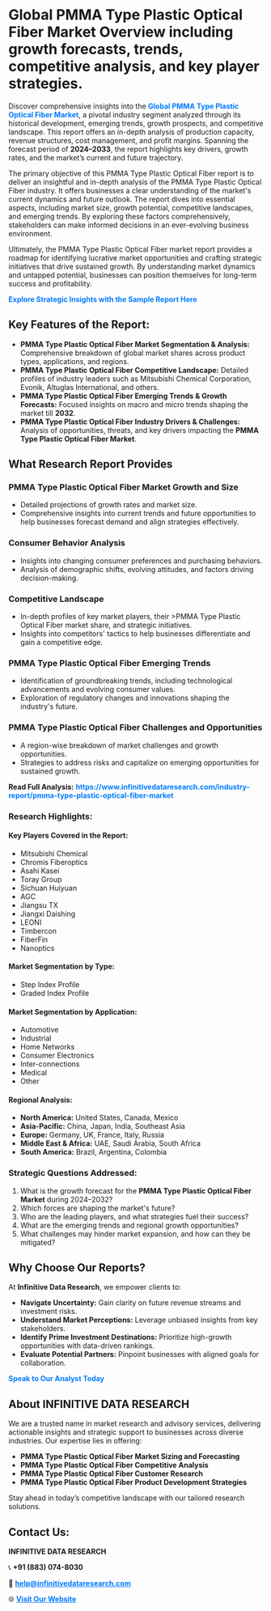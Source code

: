 <h1>Global PMMA Type Plastic Optical Fiber Market Overview including growth forecasts, trends, competitive analysis, and key player strategies.</h1>
<p>
Discover comprehensive insights into the 
<a href="https://www.infinitivedataresearch.com/industry-report/pmma-type-plastic-optical-fiber-market" rel="dofollow" style="color: #007BFF; text-decoration: none;"><strong>Global PMMA Type Plastic Optical Fiber Market</strong></a>, a pivotal industry segment analyzed through its historical development, emerging trends, growth prospects, and competitive landscape. This report offers an in-depth analysis of production capacity, revenue structures, cost management, and profit margins. Spanning the forecast period of <strong>2024–2033</strong>, the report highlights key drivers, growth rates, and the market’s current and future trajectory.
</p>
<p>
The primary objective of this PMMA Type Plastic Optical Fiber report is to deliver an insightful and in-depth analysis of the PMMA Type Plastic Optical Fiber industry. It offers businesses a clear understanding of the market's current dynamics and future outlook. The report dives into essential aspects, including market size, growth potential, competitive landscapes, and emerging trends. By exploring these factors comprehensively, stakeholders can make informed decisions in an ever-evolving business environment.
</p>
<p>
Ultimately, the PMMA Type Plastic Optical Fiber market report provides a roadmap for identifying lucrative market opportunities and crafting strategic initiatives that drive sustained growth. By understanding market dynamics and untapped potential, businesses can position themselves for long-term success and profitability.
</p>
<p>
<a href="https://www.infinitivedataresearch.com/request-sample/reportId=105408" style="color: #007BFF; text-decoration: none;"><strong>Explore Strategic Insights with the Sample Report Here</strong></a>
</p>

<h2>Key Features of the Report:</h2>
<ul>
<li><strong>PMMA Type Plastic Optical Fiber Market Segmentation & Analysis:</strong> Comprehensive breakdown of global market shares across product types, applications, and regions.</li>
<li><strong>PMMA Type Plastic Optical Fiber Competitive Landscape:</strong> Detailed profiles of industry leaders such as Mitsubishi Chemical Corporation, Evonik, Altuglas International, and others.</li>
<li><strong>PMMA Type Plastic Optical Fiber Emerging Trends & Growth Forecasts:</strong> Focused insights on macro and micro trends shaping the market till <strong>2032</strong>.</li>
<li><strong>PMMA Type Plastic Optical Fiber Industry Drivers & Challenges:</strong> Analysis of opportunities, threats, and key drivers impacting the <strong>PMMA Type Plastic Optical Fiber Market</strong>.</li>
</ul>

<h2>What Research Report Provides</h2>
<h3>PMMA Type Plastic Optical Fiber Market Growth and Size</h3>
<ul>
<li>Detailed projections of growth rates and market size.</li>
<li>Comprehensive insights into current trends and future opportunities to help businesses forecast demand and align strategies effectively.</li>
</ul>

<h3>Consumer Behavior Analysis</h3>
<ul>
<li>Insights into changing consumer preferences and purchasing behaviors.</li>
<li>Analysis of demographic shifts, evolving attitudes, and factors driving decision-making.</li>
</ul>

<h3>Competitive Landscape</h3>
<ul>
<li>In-depth profiles of key market players, their >PMMA Type Plastic Optical Fiber market share, and strategic initiatives.</li>
<li>Insights into competitors' tactics to help businesses differentiate and gain a competitive edge.</li>
</ul>

<h3>PMMA Type Plastic Optical Fiber Emerging Trends</h3>
<ul>
<li>Identification of groundbreaking trends, including technological advancements and evolving consumer values.</li>
<li>Exploration of regulatory changes and innovations shaping the industry's future.</li>
</ul>

<h3>PMMA Type Plastic Optical Fiber Challenges and Opportunities</h3>
<ul>
<li>A region-wise breakdown of market challenges and growth opportunities.</li>
<li>Strategies to address risks and capitalize on emerging opportunities for sustained growth.</li>
</ul>
<p><strong>Read Full Analysis:</strong> <a href="https://www.infinitivedataresearch.com/industry-report/pmma-type-plastic-optical-fiber-market" rel="dofollow" style="color: #007BFF; text-decoration: none;"><strong>https://www.infinitivedataresearch.com/industry-report/pmma-type-plastic-optical-fiber-market</strong></a></p>
<h3>Research Highlights:</h3>
<h4>Key Players Covered in the Report:</h4>
<ul><li>Mitsubishi Chemical</li><li>Chromis Fiberoptics</li><li>Asahi Kasei</li><li>Toray Group</li><li>Sichuan Huiyuan</li><li>AGC</li><li>Jiangsu TX</li><li>Jiangxi Daishing</li><li>LEONI</li><li>Timbercon</li><li>FiberFin</li><li>Nanoptics</li></ul>
<h4>Market Segmentation by Type:</h4>
<ul><li>Step Index Profile</li><li>Graded Index Profile</li></ul>
<h4>Market Segmentation by Application:</h4>
<ul><li>Automotive</li><li>Industrial</li><li>Home Networks</li><li>Consumer Electronics</li><li>Inter-connections</li><li>Medical</li><li>Other</li></ul>

<h4>Regional Analysis:</h4>
<ul>
<li><strong>North America:</strong> United States, Canada, Mexico</li>
<li><strong>Asia-Pacific:</strong> China, Japan, India, Southeast Asia</li>
<li><strong>Europe:</strong> Germany, UK, France, Italy, Russia</li>
<li><strong>Middle East & Africa:</strong> UAE, Saudi Arabia, South Africa</li>
<li><strong>South America:</strong> Brazil, Argentina, Colombia</li>
</ul>

<h3>Strategic Questions Addressed:</h3>
<ol>
<li>What is the growth forecast for the <strong>PMMA Type Plastic Optical Fiber Market</strong> during 2024–2032?</li>
<li>Which forces are shaping the market's future?</li>
<li>Who are the leading players, and what strategies fuel their success?</li>
<li>What are the emerging trends and regional growth opportunities?</li>
<li>What challenges may hinder market expansion, and how can they be mitigated?</li>
</ol>

<h2>Why Choose Our Reports?</h2>
<p>At <strong>Infinitive Data Research</strong>, we empower clients to:</p>
<ul>
<li><strong>Navigate Uncertainty:</strong> Gain clarity on future revenue streams and investment risks.</li>
<li><strong>Understand Market Perceptions:</strong> Leverage unbiased insights from key stakeholders.</li>
<li><strong>Identify Prime Investment Destinations:</strong> Prioritize high-growth opportunities with data-driven rankings.</li>
<li><strong>Evaluate Potential Partners:</strong> Pinpoint businesses with aligned goals for collaboration.</li>
</ul>
<p><a href="https://www.infinitivedataresearch.com/industry-report/pmma-type-plastic-optical-fiber-market" rel="dofollow" style="color: #007BFF; text-decoration: none;"><strong>Speak to Our Analyst Today</strong></a></p>

<h2>About INFINITIVE DATA RESEARCH</h2>
<p>We are a trusted name in market research and advisory services, delivering actionable insights and strategic support to businesses across diverse industries. Our expertise lies in offering:</p>
<ul>
<li><strong>PMMA Type Plastic Optical Fiber Market Sizing and Forecasting</strong></li>
<li><strong>PMMA Type Plastic Optical Fiber Competitive Analysis</strong></li>
<li><strong>PMMA Type Plastic Optical Fiber Customer Research</strong></li>
<li><strong>PMMA Type Plastic Optical Fiber Product Development Strategies</strong></li>
</ul>
<p>Stay ahead in today’s competitive landscape with our tailored research solutions.</p>

<h2>Contact Us:</h2>
<p><strong>INFINITIVE DATA RESEARCH</strong></p>
<p>📞 <strong>+91 (883) 074-8030</strong></p>
<p>📧 <strong><a href="mailto:help@infinitivedataresearch.com" style="color: #007BFF;">help@infinitivedataresearch.com</a></strong></p>
<p>🌐 <strong><a href="https://www.infinitivedataresearch.com" rel="dofollow" style="color: #007BFF;">Visit Our Website</a></strong></p>